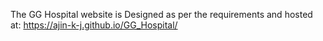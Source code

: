 The GG Hospital website is Designed as per the requirements and hosted at: https://ajin-k-j.github.io/GG_Hospital/
